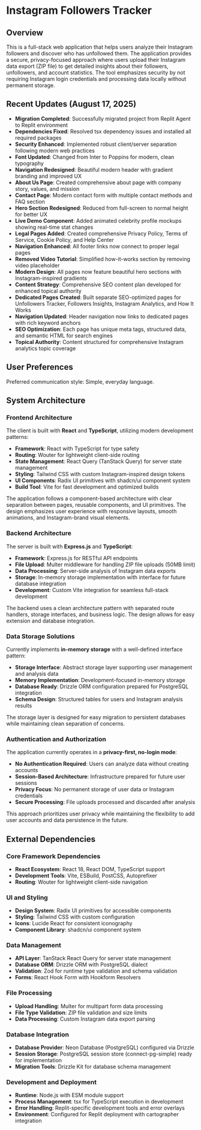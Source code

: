 # Instagram Followers Tracker

## Overview

This is a full-stack web application that helps users analyze their Instagram followers and discover who has unfollowed them. The application provides a secure, privacy-focused approach where users upload their Instagram data export (ZIP file) to get detailed insights about their followers, unfollowers, and account statistics. The tool emphasizes security by not requiring Instagram login credentials and processing data locally without permanent storage.

## Recent Updates (August 17, 2025)

- **Migration Completed**: Successfully migrated project from Replit Agent to Replit environment
- **Dependencies Fixed**: Resolved tsx dependency issues and installed all required packages
- **Security Enhanced**: Implemented robust client/server separation following modern web practices
- **Font Updated**: Changed from Inter to Poppins for modern, clean typography
- **Navigation Redesigned**: Beautiful modern header with gradient branding and improved UX
- **About Us Page**: Created comprehensive about page with company story, values, and mission
- **Contact Page**: Modern contact form with multiple contact methods and FAQ section
- **Hero Section Redesigned**: Reduced from full-screen to normal height for better UX
- **Live Demo Component**: Added animated celebrity profile mockups showing real-time stat changes
- **Legal Pages Added**: Created comprehensive Privacy Policy, Terms of Service, Cookie Policy, and Help Center
- **Navigation Enhanced**: All footer links now connect to proper legal pages
- **Removed Video Tutorial**: Simplified how-it-works section by removing video placeholder
- **Modern Design**: All pages now feature beautiful hero sections with Instagram-inspired gradients
- **Content Strategy**: Comprehensive SEO content plan developed for enhanced topical authority
- **Dedicated Pages Created**: Built separate SEO-optimized pages for Unfollowers Tracker, Followers Insights, Instagram Analytics, and How It Works
- **Navigation Updated**: Header navigation now links to dedicated pages with rich keyword anchors
- **SEO Optimization**: Each page has unique meta tags, structured data, and semantic HTML for search engines
- **Topical Authority**: Content structured for comprehensive Instagram analytics topic coverage

## User Preferences

Preferred communication style: Simple, everyday language.

## System Architecture

### Frontend Architecture

The client is built with **React** and **TypeScript**, utilizing modern development patterns:

- **Framework**: React with TypeScript for type safety
- **Routing**: Wouter for lightweight client-side routing
- **State Management**: React Query (TanStack Query) for server state management
- **Styling**: Tailwind CSS with custom Instagram-inspired design tokens
- **UI Components**: Radix UI primitives with shadcn/ui component system
- **Build Tool**: Vite for fast development and optimized builds

The application follows a component-based architecture with clear separation between pages, reusable components, and UI primitives. The design emphasizes user experience with responsive layouts, smooth animations, and Instagram-brand visual elements.

### Backend Architecture

The server is built with **Express.js** and **TypeScript**:

- **Framework**: Express.js for RESTful API endpoints
- **File Upload**: Multer middleware for handling ZIP file uploads (50MB limit)
- **Data Processing**: Server-side analysis of Instagram data exports
- **Storage**: In-memory storage implementation with interface for future database integration
- **Development**: Custom Vite integration for seamless full-stack development

The backend uses a clean architecture pattern with separated route handlers, storage interfaces, and business logic. The design allows for easy extension and database integration.

### Data Storage Solutions

Currently implements **in-memory storage** with a well-defined interface pattern:

- **Storage Interface**: Abstract storage layer supporting user management and analysis data
- **Memory Implementation**: Development-focused in-memory storage
- **Database Ready**: Drizzle ORM configuration prepared for PostgreSQL integration
- **Schema Design**: Structured tables for users and Instagram analysis results

The storage layer is designed for easy migration to persistent databases while maintaining clean separation of concerns.

### Authentication and Authorization

The application currently operates in a **privacy-first, no-login mode**:

- **No Authentication Required**: Users can analyze data without creating accounts
- **Session-Based Architecture**: Infrastructure prepared for future user sessions
- **Privacy Focus**: No permanent storage of user data or Instagram credentials
- **Secure Processing**: File uploads processed and discarded after analysis

This approach prioritizes user privacy while maintaining the flexibility to add user accounts and data persistence in the future.

## External Dependencies

### Core Framework Dependencies
- **React Ecosystem**: React 18, React DOM, TypeScript support
- **Development Tools**: Vite, ESBuild, PostCSS, Autoprefixer
- **Routing**: Wouter for lightweight client-side navigation

### UI and Styling
- **Design System**: Radix UI primitives for accessible components
- **Styling**: Tailwind CSS with custom configuration
- **Icons**: Lucide React for consistent iconography
- **Component Library**: shadcn/ui component system

### Data Management
- **API Layer**: TanStack React Query for server state management
- **Database ORM**: Drizzle ORM with PostgreSQL dialect
- **Validation**: Zod for runtime type validation and schema validation
- **Forms**: React Hook Form with Hookform Resolvers

### File Processing
- **Upload Handling**: Multer for multipart form data processing
- **File Type Validation**: ZIP file validation and size limits
- **Data Processing**: Custom Instagram data export parsing

### Database Integration
- **Database Provider**: Neon Database (PostgreSQL) configured via Drizzle
- **Session Storage**: PostgreSQL session store (connect-pg-simple) ready for implementation
- **Migration Tools**: Drizzle Kit for database schema management

### Development and Deployment
- **Runtime**: Node.js with ESM module support
- **Process Management**: tsx for TypeScript execution in development
- **Error Handling**: Replit-specific development tools and error overlays
- **Environment**: Configured for Replit deployment with cartographer integration